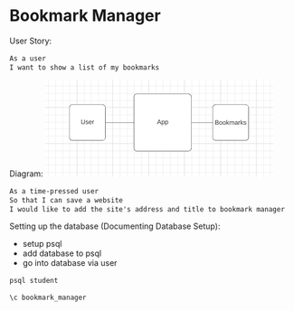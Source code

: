 # Bookmark Manager

User Story:

```
As a user
I want to show a list of my bookmarks
```
Diagram:
<img src='images/list_diagram.png'>

```
As a time-pressed user
So that I can save a website
I would like to add the site's address and title to bookmark manager
```

Setting up the database (Documenting Database Setup):
- setup psql
- add database to psql
- go into database via user
```
psql student
```
```
\c bookmark_manager
```
